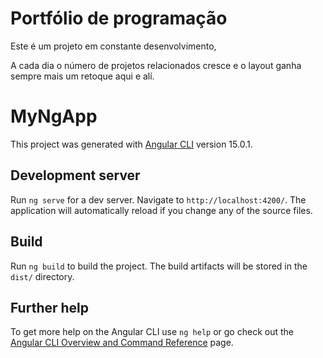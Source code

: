 # Portfólio de programação


Este é um projeto em constante desenvolvimento,

A cada dia o número de projetos relacionados cresce e o layout ganha sempre mais um retoque aqui e alí.



# MyNgApp

This project was generated with [Angular CLI](https://github.com/angular/angular-cli) version 15.0.1.

## Development server

Run `ng serve` for a dev server. Navigate to `http://localhost:4200/`. The application will automatically reload if you change any of the source files.


## Build

Run `ng build` to build the project. The build artifacts will be stored in the `dist/` directory.


## Further help

To get more help on the Angular CLI use `ng help` or go check out the [Angular CLI Overview and Command Reference](https://angular.io/cli) page.
